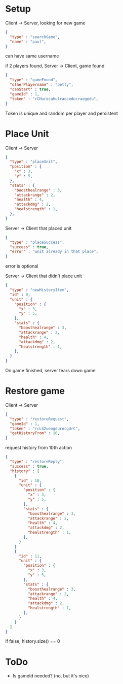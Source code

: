 
# Setup

Client -> Server, looking for new game

```json
{
  "type" : "searchGame",
  "name" : "paul",
}
```

can have same username

if 2 players found, Server -> Client, game found

```json
{
  "type" : "gameFound",
  "otherPlayername" : "betty",
  "canStart" : true,
  "gameId" : 1,
  "token" : "rCHurocahulraoceducraogedu",
}
```
Token is unique and random per player and persistent

# Place Unit

Client -> Server

```json
{
  "type" : "placeUnit",
  "position" : {
    "x" : 3,
    "y" : 5,
  },
  "stats" : {
    "boosthealrange" : 3,
    "attackrange" : 2,
    "health" : 4,
    "attackdmg" : 2,
    "healstrength" : 1,
  },
}
```

Server -> Client that placed unit

```json
{
  "type" : "placeSuccess",
  "success" : true,
  "error" : "unit already in that place",
}
```
error is optional

Server -> Client that didn't place unit

```json
{
  "type" : "newHistoryItem",
  "id" : 0,
  "unit" : {
    "position" : {
      "x" : 3,
      "y" : 5,
    },
    "stats" : {
      "boosthealrange" : 3,
      "attackrange" : 2,
      "health" : 4,
      "attackdmg" : 2,
      "healstrength" : 1,
    },
  }
}
```

On game finished, server tears down game

# Restore game

Client -> Server

```json
{
  "type" : "restoreRequest",
  "gameId" : 1,
  "token" : "rcL42ueogdurocgdrC",
  "getHistoryFrom" : 10,
}
```
request history from 10th action
```json
{
  "type" : "restoreReply",
  "success" : true,
  "history" : [
    {
      "id" : 10,
      "unit" : {
        "position" : {
          "x" : 3,
          "y" : 5,
        },
        "stats" : {
          "boosthealrange" : 3,
          "attackrange" : 2,
          "health" : 4,
          "attackdmg" : 2,
          "healstrength" : 1,
        },
      }
    }
    {
      "id" : 11,
      "unit" : {
        "position" : {
          "x" : 3,
          "y" : 5,
        },
        "stats" : {
          "boosthealrange" : 3,
          "attackrange" : 2,
          "health" : 4,
          "attackdmg" : 2,
          "healstrength" : 1,
        },
      }
    }
  ]
}

```
if false, history.size() == 0

# ToDo

- Is gameId needed? (no, but it's nice)

